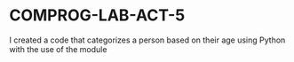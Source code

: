# COMPROG-LAB-ACT-5
I created a code that categorizes a person based on their age using Python with the use of the module 
